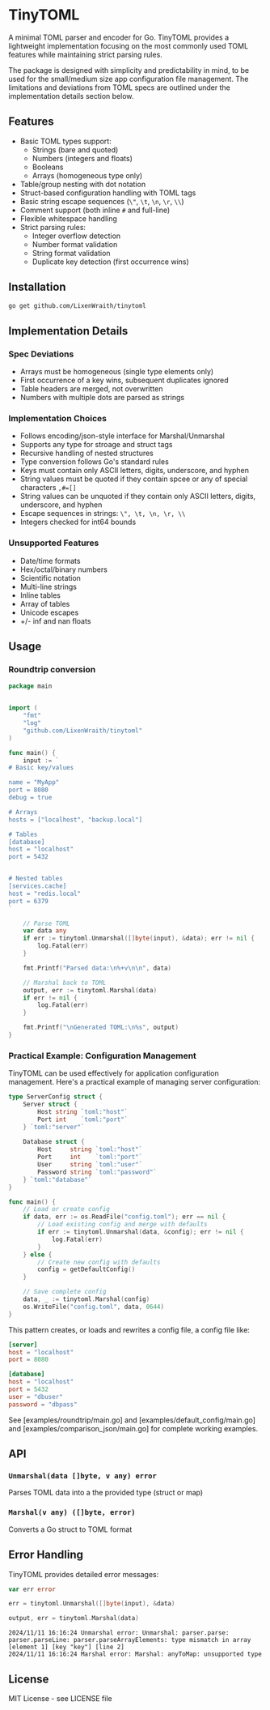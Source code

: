 # TinyTOML

A minimal TOML parser and encoder for Go. TinyTOML provides a lightweight implementation focusing on the most commonly used TOML features while maintaining strict parsing rules.

The package is designed with simplicity and predictability in mind, to be used for the small/medium size app configuration file management. The limitations and deviations from TOML specs are outlined under the implementation details section below.

## Features

- Basic TOML types support:
  - Strings (bare and quoted)
  - Numbers (integers and floats)
  - Booleans
  - Arrays (homogeneous type only)
- Table/group nesting with dot notation
- Struct-based configuration handling with TOML tags
- Basic string escape sequences (`\"`, `\t`, `\n`, `\r`, `\\`)
- Comment support (both inline `#` and full-line)
- Flexible whitespace handling
- Strict parsing rules:
  - Integer overflow detection
  - Number format validation
  - String format validation
  - Duplicate key detection (first occurrence wins)

## Installation

```bash
go get github.com/LixenWraith/tinytoml
```

## Implementation Details

### Spec Deviations

- Arrays must be homogeneous (single type elements only)
- First occurrence of a key wins, subsequent duplicates ignored
- Table headers are merged, not overwritten
- Numbers with multiple dots are parsed as strings

### Implementation Choices

- Follows encoding/json-style interface for Marshal/Unmarshal
- Supports any type for stroage and struct tags
- Recursive handling of nested structures
- Type conversion follows Go's standard rules
- Keys must contain only ASCII letters, digits, underscore, and hyphen
- String values must be quoted if they contain spcee or any of special characters `,#=[]`
- String values can be unquoted if they contain only ASCII letters, digits, underscore, and hyphen
- Escape sequences in strings: `\", \t, \n, \r, \\`
- Integers checked for int64 bounds

### Unsupported Features

- Date/time formats
- Hex/octal/binary numbers
- Scientific notation
- Multi-line strings
- Inline tables
- Array of tables
- Unicode escapes
- +/- inf and nan floats

## Usage

### Roundtrip conversion

```go
package main


import (
    "fmt"
    "log"
    "github.com/LixenWraith/tinytoml"
)

func main() {
    input := `
# Basic key/values

name = "MyApp"
port = 8080
debug = true

# Arrays
hosts = ["localhost", "backup.local"]

# Tables
[database]
host = "localhost"
port = 5432


# Nested tables
[services.cache]
host = "redis.local"
port = 6379
`

    // Parse TOML
    var data any
    if err := tinytoml.Unmarshal([]byte(input), &data); err != nil {
        log.Fatal(err)
    }

    fmt.Printf("Parsed data:\n%+v\n\n", data)

    // Marshal back to TOML
    output, err := tinytoml.Marshal(data)
    if err != nil {
        log.Fatal(err)
    }

    fmt.Printf("\nGenerated TOML:\n%s", output)
}
```

### Practical Example: Configuration Management

TinyTOML can be used effectively for application configuration management. Here's a practical example of managing server configuration:

```go
type ServerConfig struct {
    Server struct {
        Host string `toml:"host"`
        Port int    `toml:"port"`
    } `toml:"server"`
    
    Database struct {
        Host     string `toml:"host"`
        Port     int    `toml:"port"`
        User     string `toml:"user"`
        Password string `toml:"password"`
    } `toml:"database"`
}

func main() {
    // Load or create config
    if data, err := os.ReadFile("config.toml"); err == nil {
        // Load existing config and merge with defaults
        if err := tinytoml.Unmarshal(data, &config); err != nil {
            log.Fatal(err)
        }
    } else {
        // Create new config with defaults
        config = getDefaultConfig()
    }

    // Save complete config
    data, _ := tinytoml.Marshal(config)
    os.WriteFile("config.toml", data, 0644)
}
```

This pattern creates, or loads and rewrites a config file, a config file like:

```toml
[server]
host = "localhost"
port = 8080

[database]
host = "localhost"
port = 5432
user = "dbuser"
password = "dbpass"
```

See [examples/roundtrip/main.go] and [examples/default_config/main.go] and [examples/comparison_json/main.go] for complete working examples.

## API

### `Unmarshal(data []byte, v any) error`
Parses TOML data into a the provided type (struct or map)

### `Marshal(v any) ([]byte, error)`
Converts a Go struct to TOML format

## Error Handling

TinyTOML provides detailed error messages:

```go
var err error

err = tinytoml.Unmarshal([]byte(input), &data)

output, err = tinytoml.Marshal(data)
```

```
2024/11/11 16:16:24 Unmarshal error: Unmarshal: parser.parse: parser.parseLine: parser.parseArrayElements: type mismatch in array [element 1] [key "key"] [line 2]
2024/11/11 16:16:24 Marshal error: Marshal: anyToMap: unsupported type
```

## License

MIT License - see LICENSE file

